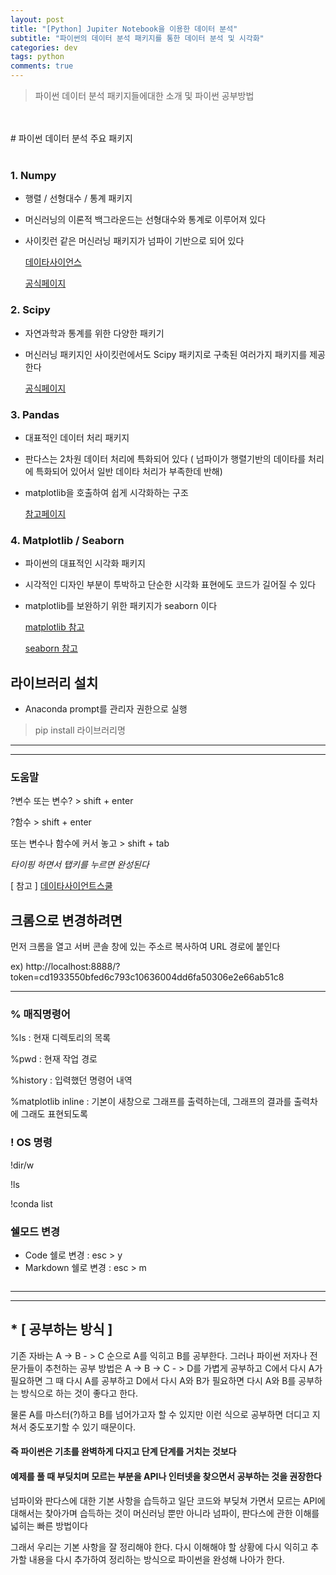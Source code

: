 ```yaml
---
layout: post  
title: "[Python] Jupiter Notebook을 이용한 데이터 분석"  
subtitle: "파이썬의 데이터 분석 패키지를 통한 데이터 분석 및 시각화"  
categories: dev
tags: python
comments: true
---
```


> 파이썬 데이터 분석 패키지들에대한 소개 및 파이썬 공부방법

<br/>
<br/>
# 파이썬 데이터 분석 주요 패키지 

<br/>
<br/>



###  1. Numpy

- 행렬 / 선형대수 / 통계 패키지

- 머신러닝의 이론적 백그라운드는 선형대수와 통계로 이루어져 있다

- 사이킷런 같은 머신러닝 패키지가 넘파이 기반으로 되어 있다

    [데이타사이언스](https://datascienceschool.net/view-notebook/35099ac4aea146c69cc4b3f50aec736f/)

    [공식페이지](https://scipy.org/)

### 2. Scipy

- 자연과학과 통계를 위한 다양한 패키기

- 머신러닝 패키지인 사이킷런에서도 Scipy 패키지로 구축된 여러가지 패키지를 제공한다

    [공식페이지](https://scipy.org/)

### 3. Pandas

- 대표적인 데이터 처리 패키지
- 판다스는 2차원 데이터 처리에 특화되어 있다
  ( 넘파이가 행렬기반의 데이타를 처리에 특화되어 있어서 일반 데이타 처리가 부족한데 반해)
- matplotlib을 호출하여 쉽게 시각화하는 구조

    [참고페이지](http://pandas.pydata.org/pandas-docs/stable/reference/index.html)

### 4. Matplotlib / Seaborn

- 파이썬의 대표적인 시각화 패키지
- 시각적인 디자인 부분이 투박하고 단순한 시각화 표현에도 코드가 길어질 수 있다
- matplotlib를 보완하기 위한 패키지가 seaborn 이다

    [matplotlib 참고](https://matplotlib.org/)
    
    [seaborn 참고](https://seaborn.pydata.org/)

## 라이브러리 설치

+ Anaconda prompt를 관리자 권한으로 실행
> pip install 라이브러리명

---
---

### 도움말

?변수 또는 변수?  >  shift + enter

?함수             >  shift + enter

또는 변수나 함수에 커서 놓고 > shift + tab

*타이핑 하면서 탭키를 누르면 완성된다*

[ 참고 ] [데이타사이언트스쿨](https://datascienceschool.net/view-notebook/5a3b9aaade8545c38ab4b888dd9516d4/)

## 크롬으로 변경하려면

먼저 크롬을 열고 서버 콘솔 창에 있는 주소르 복사하여 URL 경로에 붙인다

ex) http://localhost:8888/?token=cd1933550bfed6c793c10636004dd6fa50306e2e66ab51c8

---

### % 매직명령어

%ls : 현재 디렉토리의 목록

%pwd : 현재 작업 경로

%history : 입력했던 명령어 내역

%matplotlib inline : 기본이 새창으로 그래프를 출력하는데, 그래프의 결과를 출력차에 그래도 표현되도록



### ! OS 명령

!dir/w

!ls

!conda list


### 쉘모드 변경
+ Code 쉘로 변경 : esc > y
+ Markdown 쉘로 변경 : esc > m


```python

```

---
---

## * [ 공부하는 방식 ]

기존 자바는 A -> B - > C 순으로 A를 익히고 B를 공부한다.
그러나 파이썬 저자나 전문가들이 추천하는 공부 방법은 A -> B -> C - > D를 가볍게 공부하고
C에서 다시 A가 필요하면 그 때 다시 A를 공부하고
D에서 다시 A와 B가 필요하면 다시 A와 B를 공부하는 방식으로 하는 것이 좋다고 한다.

물론 A를 마스터(?)하고 B를 넘어가고자 할 수 있지만
이런 식으로 공부하면 더디고 지쳐서 중도포기할 수 있기 때문이다.


#### 즉 파이썬은 기초를 완벽하게 다지고 단계 단계를 거치는 것보다
#### 예제를 풀 때 부딪치며 모르는 부분을 API나 인터넷을 찾으면서 공부하는 것을 권장한다

넘파이와 판다스에 대한 기본 사항을 습득하고 일단 코드와 부딪쳐 가면서 모르는 API에 대해서는 찾아가며 습득하는 것이 머신러닝 뿐만 아니라 넘파이, 판다스에 관한 이해를 넓히는 빠른 방법이다

그래서 우리는 기본 사항을 잘 정리해야 한다.
다시 이해해야 할 상황에 다시 익히고 추가할 내용을 다시 추가하여 정리하는 방식으로 파이썬을 완성해 나아가 한다.
